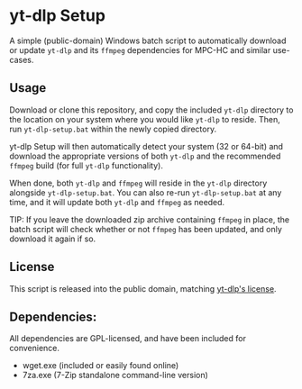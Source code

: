 # yt-dlp Setup
A simple (public-domain) Windows batch script to automatically download or update `yt-dlp` and its `ffmpeg` dependencies for MPC-HC and similar use-cases.
## Usage
Download or clone this repository, and copy the included `yt-dlp` directory to the location on your system where you would like `yt-dlp` to reside. Then, run `yt-dlp-setup.bat` within the newly copied directory.

yt-dlp Setup will then automatically detect your system (32 or 64-bit) and download the appropriate versions of both `yt-dlp` and the recommended `ffmpeg` build (for full `yt-dlp` functionality).

When done, both `yt-dlp` and `ffmpeg` will reside in the `yt-dlp` directory alongside `yt-dlp-setup.bat`. You can also re-run `yt-dlp-setup.bat` at any time, and it will update both `yt-dlp` and `ffmpeg` as needed.

TIP: If you leave the downloaded zip archive containing `ffmpeg` in place, the batch script will check whether or not `ffmpeg` has been updated, and only download it again if so.
## License
This script is released into the public domain, matching [yt-dlp's license](https://github.com/yt-dlp/yt-dlp/blob/master/LICENSE).
## Dependencies:
All dependencies are GPL-licensed, and have been included for convenience.
- wget.exe (included or easily found online)
- 7za.exe (7-Zip standalone command-line version)